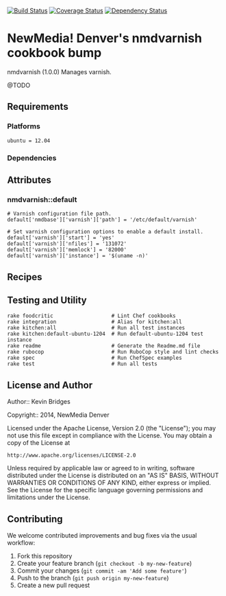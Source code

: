 [![Build Status](https://travis-ci.org/newmediadenver/nmdvarnish.svg?branch=master)](https://travis-ci.org/newmediadenver/nmdvarnish) [![Coverage Status](https://coveralls.io/repos/newmediadenver/nmdvarnish/badge.png?branch=master)](https://coveralls.io/r/newmediadenver/nmdvarnish?branch=master) [![Dependency Status](https://gemnasium.com/newmediadenver/nmdvarnish.svg)](https://gemnasium.com/newmediadenver/nmdvarnish)

NewMedia! Denver's nmdvarnish cookbook bump
=============================

nmdvarnish (1.0.0) Manages varnish.

@TODO

Requirements
------------

### Platforms

`ubuntu = 12.04`

### Dependencies


Attributes
----------

### nmdvarnish::default

    # Varnish configuration file path.
    default['nmdbase']['varnish']['path'] = '/etc/default/varnish'

    # Set varnish configuration options to enable a default install.
    default['varnish']['start'] = 'yes'
    default['varnish']['nfiles'] = '131072'
    default['varnish']['memlock'] = '82000'
    default['varnish']['instance'] = '$(uname -n)'

Recipes
-------



Testing and Utility
-------

    rake foodcritic                   # Lint Chef cookbooks
    rake integration                  # Alias for kitchen:all
    rake kitchen:all                  # Run all test instances
    rake kitchen:default-ubuntu-1204  # Run default-ubuntu-1204 test instance
    rake readme                       # Generate the Readme.md file
    rake rubocop                      # Run RuboCop style and lint checks
    rake spec                         # Run ChefSpec examples
    rake test                         # Run all tests


License and Author
------------------

Author:: Kevin Bridges

Copyright:: 2014, NewMedia Denver

Licensed under the Apache License, Version 2.0 (the "License");
you may not use this file except in compliance with the License.
You may obtain a copy of the License at

    http://www.apache.org/licenses/LICENSE-2.0

Unless required by applicable law or agreed to in writing, software
distributed under the License is distributed on an "AS IS" BASIS,
WITHOUT WARRANTIES OR CONDITIONS OF ANY KIND, either express or implied.
See the License for the specific language governing permissions and
limitations under the License.

Contributing
------------

We welcome contributed improvements and bug fixes via the usual workflow:

1. Fork this repository
2. Create your feature branch (`git checkout -b my-new-feature`)
3. Commit your changes (`git commit -am 'Add some feature'`)
4. Push to the branch (`git push origin my-new-feature`)
5. Create a new pull request

